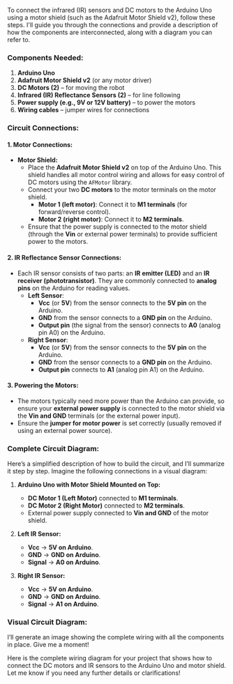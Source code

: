 To connect the infrared (IR) sensors and DC motors to the Arduino Uno using a motor shield (such as the Adafruit Motor Shield v2), follow these steps. I'll guide you through the connections and provide a description of how the components are interconnected, along with a diagram you can refer to.

### Components Needed:
1. **Arduino Uno**
2. **Adafruit Motor Shield v2** (or any motor driver)
3. **DC Motors (2)** – for moving the robot
4. **Infrared (IR) Reflectance Sensors (2)** – for line following
5. **Power supply (e.g., 9V or 12V battery)** – to power the motors
6. **Wiring cables** – jumper wires for connections

### Circuit Connections:
#### 1. **Motor Connections:**
   - **Motor Shield:**
     - Place the **Adafruit Motor Shield v2** on top of the Arduino Uno. This shield handles all motor control wiring and allows for easy control of DC motors using the `AFMotor` library.
     - Connect your two **DC motors** to the motor terminals on the motor shield.
       - **Motor 1 (left motor)**: Connect it to **M1 terminals** (for forward/reverse control).
       - **Motor 2 (right motor)**: Connect it to **M2 terminals**.
     - Ensure that the power supply is connected to the motor shield (through the **Vin** or external power terminals) to provide sufficient power to the motors.

#### 2. **IR Reflectance Sensor Connections:**
   - Each IR sensor consists of two parts: an **IR emitter (LED)** and an **IR receiver (phototransistor)**. They are commonly connected to **analog pins** on the Arduino for reading values.
     - **Left Sensor**:
       - **Vcc** (or **5V**) from the sensor connects to the **5V pin** on the Arduino.
       - **GND** from the sensor connects to a **GND pin** on the Arduino.
       - **Output pin** (the signal from the sensor) connects to **A0** (analog pin A0) on the Arduino.
     - **Right Sensor**:
       - **Vcc** (or **5V**) from the sensor connects to the **5V pin** on the Arduino.
       - **GND** from the sensor connects to a **GND pin** on the Arduino.
       - **Output pin** connects to **A1** (analog pin A1) on the Arduino.

#### 3. **Powering the Motors:**
   - The motors typically need more power than the Arduino can provide, so ensure your **external power supply** is connected to the motor shield via the **Vin and GND** terminals (or the external power input).
   - Ensure the **jumper for motor power** is set correctly (usually removed if using an external power source).

### Complete Circuit Diagram:
Here’s a simplified description of how to build the circuit, and I’ll summarize it step by step. Imagine the following connections in a visual diagram:

1. **Arduino Uno with Motor Shield Mounted on Top:**
   - **DC Motor 1 (Left Motor)** connected to **M1 terminals**.
   - **DC Motor 2 (Right Motor)** connected to **M2 terminals**.
   - External power supply connected to **Vin and GND** of the motor shield.

2. **Left IR Sensor:**
   - **Vcc** -> **5V on Arduino**.
   - **GND** -> **GND on Arduino**.
   - **Signal** -> **A0 on Arduino**.

3. **Right IR Sensor:**
   - **Vcc** -> **5V on Arduino**.
   - **GND** -> **GND on Arduino**.
   - **Signal** -> **A1 on Arduino**.

### Visual Circuit Diagram:
I’ll generate an image showing the complete wiring with all the components in place. Give me a moment!

Here is the complete wiring diagram for your project that shows how to connect the DC motors and IR sensors to the Arduino Uno and motor shield. Let me know if you need any further details or clarifications!